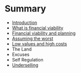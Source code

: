 # Summary

* [Introduction](README.md)
* [What is financial viability](chapter1.md)
* [Financial viability and planning](financial_viability_and_planning.md)
* [Assuming the worst](assuming_the_worst.md)
* [Low values and high costs](low_values_and_high_costs.md)
* The Land
* Excuses
* Self Regulation
* [Underselling](underselling.md)

